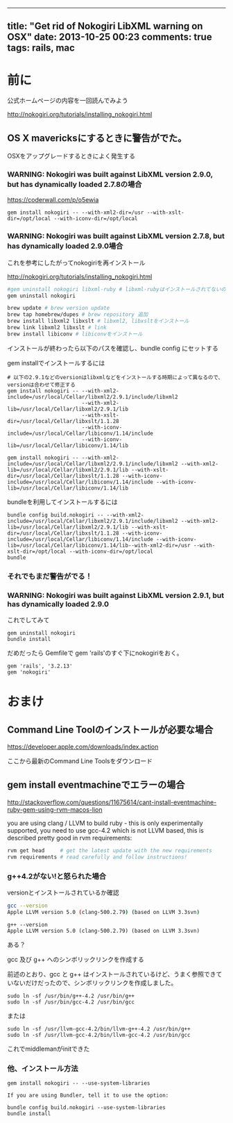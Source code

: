 ---

title: "Get rid of Nokogiri LibXML warning on OSX"
date: 2013-10-25 00:23
comments: true
tags: rails, mac
----------------


# 前に

公式ホームページの内容を一回読んでみよう

<http://nokogiri.org/tutorials/installing_nokogiri.html>

## OS X mavericksにするときに警告がでた。

OSXをアップグレードするときによく発生する


### WARNING: Nokogiri was built against LibXML version 2.9.0, but has dynamically loaded 2.7.8の場合

<https://coderwall.com/p/o5ewia>

`gem install nokogiri -- --with-xml2-dir=/usr --with-xslt-dir=/opt/local --with-iconv-dir=/opt/local`


### WARNING: Nokogiri was built against LibXML version 2.7.8, but has dynamically loaded 2.9.0場合


これを参考にしたがってnokogiriを再インストール

<http://nokogiri.org/tutorials/installing_nokogiri.html>

``` sh
#gem uninstall nokogiri libxml-ruby # libxml-rubyはインストールされてないので下のを使う
gem uninstall nokogiri

brew update # brew version update
brew tap homebrew/dupes # brew repository 追加
brew install libxml2 libxslt # libxml2, libxsltをインストール
brew link libxml2 libxslt # link
brew install libiconv # libiconvをインストール
```

インストールが終わったら以下のパスを確認し、bundle config にセットする


gem installでインストールするには

```
# 以下の2.9.1などのversionはlibxmlなどをインストールする時期によって異なるので、versionは合わせて修正する
gem install nokogiri -- --with-xml2-include=/usr/local/Cellar/libxml2/2.9.1/include/libxml2
                        --with-xml2-lib=/usr/local/Cellar/libxml2/2.9.1/lib
                        --with-xslt-dir=/usr/local/Cellar/libxslt/1.1.28
                        --with-iconv-include=/usr/local/Cellar/libiconv/1.14/include
                        --with-iconv-lib=/usr/local/Cellar/libiconv/1.14/lib

```

`gem install nokogiri -- --with-xml2-include=/usr/local/Cellar/libxml2/2.9.1/include/libxml2 --with-xml2-lib=/usr/local/Cellar/libxml2/2.9.1/lib --with-xslt-dir=/usr/local/Cellar/libxslt/1.1.28 --with-iconv-include=/usr/local/Cellar/libiconv/1.14/include --with-iconv-lib=/usr/local/Cellar/libiconv/1.14/lib`

bundleを利用してインストールするには

```
bundle config build.nokogiri -- --with-xml2-include=/usr/local/Cellar/libxml2/2.9.1/include/libxml2 --with-xml2-lib=/usr/local/Cellar/libxml2/2.9.1/lib --with-xslt-dir=/usr/local/Cellar/libxslt/1.1.28 --with-iconv-include=/usr/local/Cellar/libiconv/1.14/include --with-iconv-lib=/usr/local/Cellar/libiconv/1.14/lib--with-xml2-dir=/usr --with-xslt-dir=/opt/local --with-iconv-dir=/opt/local
bundle
```


### それでもまだ警告がでる！

### WARNING: Nokogiri was built against LibXML version 2.9.1, but has dynamically loaded 2.9.0

これでしてみて
```
gem uninstall nokogiri
bundle install
```

だめだったら
Gemfileで
gem 'rails'のすぐ下にnokogiriをおく。

~~~
gem 'rails', '3.2.13'
gem 'nokogiri'
~~~


# おまけ

## Command Line Toolのインストールが必要な場合

<https://developer.apple.com/downloads/index.action>

ここから最新のCommand Line Toolsをダウンロード

## gem install eventmachineでエラーの場合

<http://stackoverflow.com/questions/11675614/cant-install-eventmachine-ruby-gem-using-rvm-macos-lion>

you are using clang / LLVM to build ruby - this is only experimentally supported, you need to use gcc-4.2 which is not LLVM based, this is described pretty good in rvm requirements:

~~~sh
rvm get head     # get the latest update with the new requirements
rvm requirements # read carefully and follow instructions!
~~~

### g++4.2がない!と怒られた場合

versionとインストールされているか確認

```sh
gcc --version
Apple LLVM version 5.0 (clang-500.2.79) (based on LLVM 3.3svn)
```

```
g++ --version
Apple LLVM version 5.0 (clang-500.2.79) (based on LLVM 3.3svn)
```

ある？

gcc 及び g++ へのシンボリックリンクを作成する

前述のとおり、gcc と g++ はインストールされているけど、うまく参照できていないだけだったので、シンボリックリンクを作成しました。

```
sudo ln -sf /usr/bin/g++-4.2 /usr/bin/g++ 
sudo ln -sf /usr/bin/gcc-4.2 /usr/bin/gcc 
```

または

```
sudo ln -sf /usr/llvm-gcc-4.2/bin/llvm-g++-4.2 /usr/bin/g++ 
sudo ln -sf /usr/llvm-gcc-4.2/bin/llvm-gcc-4.2 /usr/bin/gcc 
```

これでmiddlemanがinitできた


### 他、インストール方法

```
gem install nokogiri -- --use-system-libraries

If you are using Bundler, tell it to use the option:

bundle config build.nokogiri --use-system-libraries
bundle install
```
 
